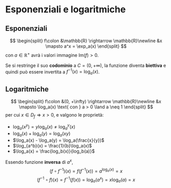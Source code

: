 # Esponenziali e logaritmiche

## Esponenziali

$$
\begin{split}
f\colon &\mathbb{R} \rightarrow \mathbb{R}\newline
&x \mapsto a^x = \exp_a(x)
\end{split}
$$
con $a \in \mathbb{R}^+$ avrà i valori immagine $\mathrm{Im}(f) > 0$.

Se si restringe il suo **codominio** a $C = (0, +\infty)$, la funzione diventa **biettiva** e quindi può essere invertita a $f^{-1}(x) = \log_a(x)$.

## Logaritmiche

$$
\begin{split}
f\colon &(0, +\infty) \rightarrow \mathbb{R}\newline
&x \mapsto \log_a(x) \text{ con } a > 0 \land a \neq 1
\end{split}
$$
per cui $x \in D_f \Rightarrow x > 0$, e valgono le proprietà:
- $\log_a(x^y) = y\log_a(x) \neq \log_a^y(x)$
- $\log_a(x) + \log_a(y) = \log_a(xy)$
- $\log_a(x) - \log_a(y) = \log_a(\frac{x}{y})$
- $\log_{a^b}(x) = \frac{1}{b}\log_a(x)$
- $\log_a(x) = \frac{log_b(x)}{log_b(a)}$

Essendo funzione **inversa** di $a^x$,
$$(f \circ f^{-1})(x) = f(f^{-1}(x)) = a^{\log_a(x)} = x$$
$$(f^{-1} \circ f)(x) = f^{-1}(f(x)) = \log_a(a^x) = x\log_a(a) = x$$

